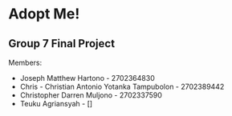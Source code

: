 # Adopt Me!
## Group 7 Final Project
Members:
- Joseph Matthew Hartono - 2702364830
- Chris - Christian Antonio Yotanka Tampubolon - 2702389442
- Christopher Darren Muljono - 2702337590
- Teuku Agriansyah - []
